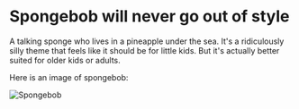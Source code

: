 # Spongebob will never go out of style

A talking sponge who lives in a pineapple under the sea.
It's a ridiculously silly theme that feels like it should be for little kids.
But it's actually better suited for older kids or adults.

Here is an image of spongebob:

![Spongebob](/images/spongebob.png)

